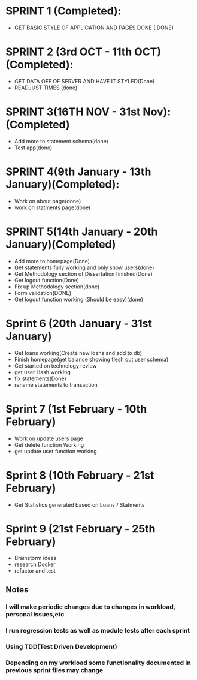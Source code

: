 # SPRINT 1 (Completed):
+ GET BASIC STYLE OF APPLICATION AND PAGES DONE ( DONE)
# SPRINT 2 (3rd OCT - 11th OCT) (Completed):
+ GET DATA OFF OF SERVER AND HAVE IT STYLED(Done)
+ READJUST TIMES (done)
# SPRINT 3(16TH NOV - 31st Nov):(Completed)
+ Add more to statement schema(done)
+ Test app(done)
# SPRINT 4(9th January - 13th January)(Completed):
+ Work on about page(done)
+ work on statments page(done)
# SPRINT 5(14th January - 20th January)(Completed)
+ Add more to homepage(Done)
+ Get statements fully working and only show users(done)
+ Get Methodology section of Dissertation finished(Done)
+ Get logout function(Done)
+ Fix up Methodology section(done)
+ Form validation(DONE)
+ Get logout function working (Should be easy)(done)
# Sprint 6 (20th January - 31st January)
+ Get loans working(Create new loans and add to db)
+ Finish homepage(get balance showing flesh out user schema)
+ Get started on technology review
+ get user Hash working
+ fix statements(Done)
+ rename statements to transaction
# Sprint 7 (1st February - 10th February)
+ Work on update users page
+ Get delete function Working
+ get update user function working
# Sprint 8 (10th February - 21st February)
+ Get Statistics generated based on Loans / Statments
# Sprint 9 (21st February - 25th February)
+ Brainstorm ideas
+ research Docker
+ refactor and test
## Notes
### I will make periodic changes due to changes in workload, personal issues,etc
### I run regression tests as well as module tests after each sprint
### Using TDD(Test Driven Development)
### Depending on my workload some functionality documented in previous sprint files may change
